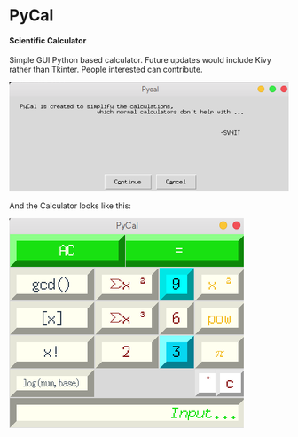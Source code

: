 # PyCal
#### Scientific Calculator
Simple GUI Python based calculator. Future updates would include Kivy rather than Tkinter. People interested can contribute.




![Opening Window](images/Screenshotfrom2018-12-1123-45-11.png)



And the Calculator looks like this:




![Calculator](images/Screenshotfrom2018-12-1123-45-29.png)

